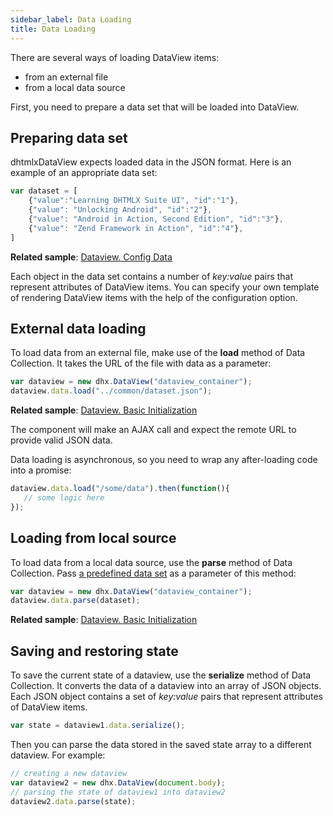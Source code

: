 ```yaml
---
sidebar_label: Data Loading
title: Data Loading
---          
```


There are several ways of loading DataView items:

- from an external file
- from a local data source

First, you need to prepare a data set that will be loaded into DataView.

Preparing data set
-------------------

dhtmlxDataView expects loaded data in the JSON format. Here is an example of an appropriate data set:

~~~js
var dataset = [
  	{"value":"Learning DHTMLX Suite UI", "id":"1"},
    {"value": "Unlocking Android", "id":"2"},
    {"value": "Android in Action, Second Edition", "id":"3"},
    {"value": "Zend Framework in Action", "id":"4"},
]
~~~

**Related sample**: [Dataview. Config Data](https://snippet.dhtmlx.com/s547z4xr)

Each object in the data set contains a number of *key:value* pairs that represent attributes of DataView items. 
You can specify your own template of rendering DataView items with the help of the [](dataview/api/dataview_template_config.md) configuration option.


External data loading
--------------------

To load data from an external file, make use of the **load** method of Data Collection. It takes the URL of the file with data as a parameter:

~~~js
var dataview = new dhx.DataView("dataview_container");
dataview.data.load("../common/dataset.json");
~~~

**Related sample**: [Dataview. Basic Initialization](https://snippet.dhtmlx.com/7rjmp5ol)

The component will make an AJAX call and expect the remote URL to provide valid JSON data.

Data loading is asynchronous, so you need to wrap any after-loading code into a promise:

~~~js
dataview.data.load("/some/data").then(function(){
   // some logic here
});
~~~


Loading from local source
------------------

To load data from a local data source, use the **parse** method of Data Collection. Pass [a predefined data set](#preparingdataset) as a parameter of this method:

~~~js
var dataview = new dhx.DataView("dataview_container");
dataview.data.parse(dataset);
~~~

**Related sample**: [Dataview. Basic Initialization](https://snippet.dhtmlx.com/7rjmp5ol)

Saving and restoring state
----------------------------

To save the current state of a dataview, use the **serialize** method of Data Collection. It converts the data of a dataview into an array of JSON objects. 
Each JSON object contains a set of *key:value* pairs that represent attributes of DataView items.

~~~js
var state = dataview1.data.serialize();
~~~

Then you can parse the data stored in the saved state array to a different dataview. For example:

~~~js
// creating a new dataview
var dataview2 = new dhx.DataView(document.body);
// parsing the state of dataview1 into dataview2
dataview2.data.parse(state);
~~~
